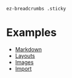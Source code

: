 `ez-breadcrumbs .sticky`

# Examples

- [Markdown](markdown)
- [Layouts](layouts)
- [Images](images)
- [Import](import)
